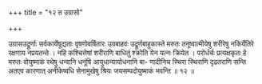 +++
title = "१२ त उग्रासो"

+++

उग्रासउद्रूर्णाः सर्वकार्येषूद्यताः वृषणोवर्षितारः उग्रबाहवः उद्रूर्णबाहुकास्ते मरुतः तनूष्वात्मीयेषु शरीरेषु नकिर्येतिरे रक्षणाय नप्रयतन्ते । नहि कश्चित्तेषां शरीराणि बाधितुं श्क्रोति येन यत्नः क्रियेत । परोर्धर्चः प्रत्यक्षकृतः हे मरुतः वोयुष्माकं रथेषु धन्वानि धनूंषि आयुधान्यायोधनानि बा- णादीनिच स्थिरा स्थिराणि दृढतराणि सन्ति अतएव कारणात् अनीकेष्वधि सेनामुखेषु श्रियः जयसम्पदोयुष्माकं भवन्ति ॥ १२ ॥